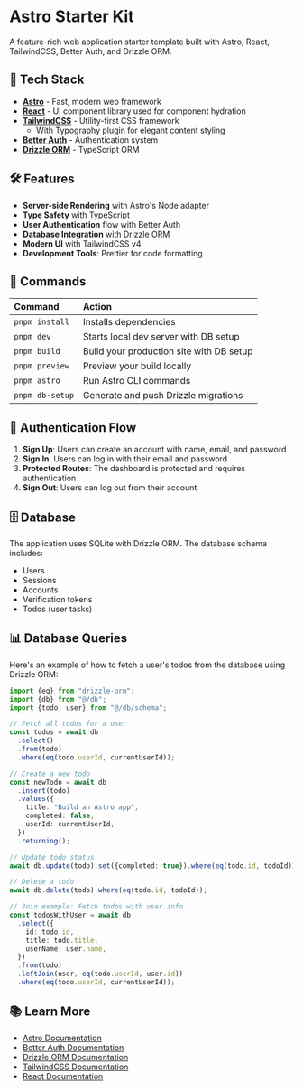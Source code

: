 # Astro Starter Kit

A feature-rich web application starter template built with Astro, React, TailwindCSS, Better Auth, and Drizzle ORM.

## 🚀 Tech Stack

- **[Astro](https://astro.build)** - Fast, modern web framework
- **[React](https://react.dev)** - UI component library used for component hydration
- **[TailwindCSS](https://tailwindcss.com)** - Utility-first CSS framework
  - With Typography plugin for elegant content styling
- **[Better Auth](https://better-auth.com)** - Authentication system
- **[Drizzle ORM](https://orm.drizzle.team)** - TypeScript ORM

## 🛠️ Features

- **Server-side Rendering** with Astro's Node adapter
- **Type Safety** with TypeScript
- **User Authentication** flow with Better Auth
- **Database Integration** with Drizzle ORM
- **Modern UI** with TailwindCSS v4
- **Development Tools**: Prettier for code formatting

## 🧞 Commands

| Command         | Action                                   |
| :-------------- | :--------------------------------------- |
| `pnpm install`  | Installs dependencies                    |
| `pnpm dev`      | Starts local dev server with DB setup    |
| `pnpm build`    | Build your production site with DB setup |
| `pnpm preview`  | Preview your build locally               |
| `pnpm astro`    | Run Astro CLI commands                   |
| `pnpm db-setup` | Generate and push Drizzle migrations     |

## 🔐 Authentication Flow

1. **Sign Up**: Users can create an account with name, email, and password
2. **Sign In**: Users can log in with their email and password
3. **Protected Routes**: The dashboard is protected and requires authentication
4. **Sign Out**: Users can log out from their account

## 🗄️ Database

The application uses SQLite with Drizzle ORM. The database schema includes:

- Users
- Sessions
- Accounts
- Verification tokens
- Todos (user tasks)

## 📊 Database Queries

Here's an example of how to fetch a user's todos from the database using Drizzle ORM:

```typescript
import {eq} from "drizzle-orm";
import {db} from "@/db";
import {todo, user} from "@/db/schema";

// Fetch all todos for a user
const todos = await db
  .select()
  .from(todo)
  .where(eq(todo.userId, currentUserId));

// Create a new todo
const newTodo = await db
  .insert(todo)
  .values({
    title: "Build an Astro app",
    completed: false,
    userId: currentUserId,
  })
  .returning();

// Update todo status
await db.update(todo).set({completed: true}).where(eq(todo.id, todoId));

// Delete a todo
await db.delete(todo).where(eq(todo.id, todoId));

// Join example: Fetch todos with user info
const todosWithUser = await db
  .select({
    id: todo.id,
    title: todo.title,
    userName: user.name,
  })
  .from(todo)
  .leftJoin(user, eq(todo.userId, user.id))
  .where(eq(todo.userId, currentUserId));
```

## 📚 Learn More

- [Astro Documentation](https://docs.astro.build)
- [Better Auth Documentation](https://github.com/zenstackhq/better-auth)
- [Drizzle ORM Documentation](https://orm.drizzle.team/docs/overview)
- [TailwindCSS Documentation](https://tailwindcss.com/docs)
- [React Documentation](https://react.dev/reference/react)
